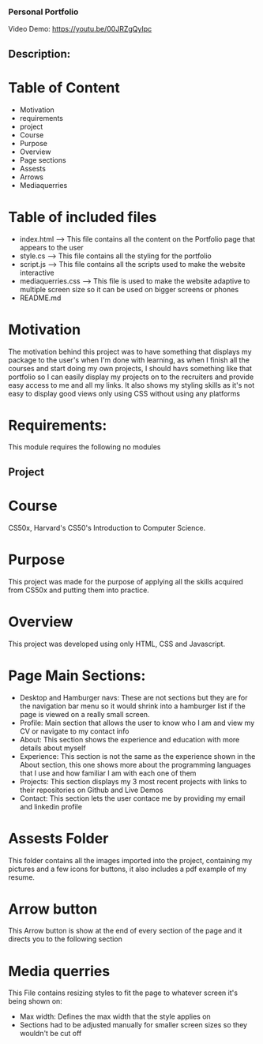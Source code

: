 ### Personal Portfolio
Video Demo:  <https://youtu.be/00JRZgQyIpc>
## Description:
# Table of Content
- Motivation
- requirements
- project
- Course
- Purpose
- Overview
- Page sections
- Assests
- Arrows
- Mediaquerries

# Table of included files
- index.html --> This file contains all the content on the Portfolio page that appears to the user
- style.cs --> This file contains all the styling for the portfolio
- script.js --> This file contains all the scripts used to make the website interactive
- mediaquerries.css --> This file is used to make the website adaptive to multiple screen size so it can be used on bigger screens or phones
- README.md

# Motivation
The motivation behind this project was to have something that displays my package to the user's when I'm done with learning, as when I finish all the courses and start doing my own projects, I should havs something like that portfolio so I can easily display my projects on to the recruiters and provide easy access to me and all my links.
It also shows my styling skills as it's not easy to display good views only using CSS without using any platforms

# Requirements:
This module requires the following no modules

## Project
# Course
CS50x, Harvard's CS50's Introduction to Computer Science.
# Purpose
This project was made for the purpose of applying all the skills acquired from CS50x and putting them into practice.
# Overview
This project was developed using only HTML, CSS and Javascript.
# Page Main Sections:
- Desktop and Hamburger navs: These are not sections but they are for the navigation bar menu so it would shrink into a hamburger list if the page is viewed on a really small screen.
- Profile: Main section that allows the user to know who I am and view my CV or navigate to my contact info
- About: This section shows the experience and education with more details about myself
- Experience: This section is not the same as the experience shown in the About section, this one shows more about the programming languages that I use and how familiar I am with each one of them
- Projects: This section displays my 3 most recent projects with links to their repositories on Github and Live Demos
- Contact: This section lets the user contace me by providing my email and linkedin profile
# Assests Folder
This folder contains all the images imported into the project, containing my pictures and a few icons for buttons, it also includes a pdf example of my resume.
# Arrow button
This Arrow button is show at the end of every section of the page and it directs you to the following section
# Media querries
This File contains resizing styles to fit the page to whatever screen it's being shown on:
- Max width: Defines the max width that the style applies on
- Sections had to be adjusted manually for smaller screen sizes so they wouldn't be cut off

